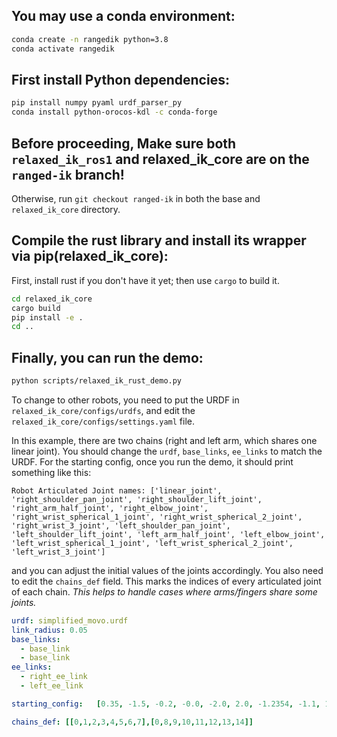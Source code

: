 ## You may use a conda environment:
```bash
conda create -n rangedik python=3.8
conda activate rangedik
```

## First install Python dependencies:

```bash
pip install numpy pyaml urdf_parser_py
conda install python-orocos-kdl -c conda-forge
```

## Before proceeding, Make sure both `relaxed_ik_ros1` and relaxed_ik_core are on the `ranged-ik` branch!
Otherwise, run `git checkout ranged-ik` in both the base and `relaxed_ik_core` directory.

## Compile the rust library and install its wrapper via pip(relaxed_ik_core):
First, install rust if you don't have it yet;
then use `cargo` to build it.
```bash
cd relaxed_ik_core
cargo build
pip install -e .
cd ..
```

## Finally, you can run the demo:
```bash
python scripts/relaxed_ik_rust_demo.py
```

To change to other robots, you need to put the URDF in `relaxed_ik_core/configs/urdfs`, and edit the `relaxed_ik_core/configs/settings.yaml` file.

In this example, there are two chains (right and left arm, which shares one linear joint). You should change the `urdf`, `base_links`, `ee_links` to match the URDF.
For the starting config, once you run the demo, it should print something like this:
```
Robot Articulated Joint names: ['linear_joint', 'right_shoulder_pan_joint', 'right_shoulder_lift_joint', 'right_arm_half_joint', 'right_elbow_joint', 'right_wrist_spherical_1_joint', 'right_wrist_spherical_2_joint', 'right_wrist_3_joint', 'left_shoulder_pan_joint', 'left_shoulder_lift_joint', 'left_arm_half_joint', 'left_elbow_joint', 'left_wrist_spherical_1_joint', 'left_wrist_spherical_2_joint', 'left_wrist_3_joint']
```
and you can adjust the initial values of the joints accordingly.
You also need to edit the `chains_def` field. This marks the indices of every articulated joint of each chain. *This helps to handle cases where arms/fingers share some joints.*

```yaml
urdf: simplified_movo.urdf
link_radius: 0.05 
base_links:
  - base_link
  - base_link
ee_links:
  - right_ee_link
  - left_ee_link

starting_config:   [0.35, -1.5, -0.2, -0.0, -2.0, 2.0, -1.2354, -1.1, 1.5, 0.2, 0.0, 2.0, -2.0, 1.2354, 1.1]

chains_def: [[0,1,2,3,4,5,6,7],[0,8,9,10,11,12,13,14]]
```